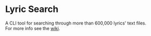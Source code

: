 # Lyric Search
A CLI tool for searching through more than 600,000 lyrics' text files.  
For more info see the [wiki](https://github.com/wmcooper2/lyricsearch/wiki).
